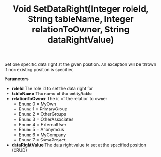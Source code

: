 ﻿---
uid: crmscript_ref_NSUserAgent_SetDataRight
title: Void SetDataRight(Integer roleId, String tableName, Integer relationToOwner, String dataRightValue)
intellisense: NSUserAgent.SetDataRight
keywords: NSUserAgent, SetDataRight
so.topic: reference
---

Set one specific data right at the given position. An exception will be thrown if non existing position is specified.

**Parameters:**
 - **roleId** The role id to set the data right for
 - **tableName** The name of the entity/table
 - **relationToOwner** The id of the relation to owner
     - Enum: 0 = MyOwn 
     - Enum: 1 = PrimaryGroup 
     - Enum: 2 = OtherGroups 
     - Enum: 3 = OtherAssociates 
     - Enum: 4 = ExternalUser 
     - Enum: 5 = Anonymous 
     - Enum: 6 = MyCompany 
     - Enum: 7 = SameProject 
 - **dataRightValue** The data right value to set at the specified position (CRUD)
